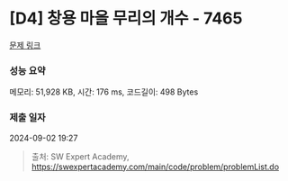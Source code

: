 # [D4] 창용 마을 무리의 개수 - 7465 

[문제 링크](https://swexpertacademy.com/main/code/problem/problemDetail.do?contestProbId=AWngfZVa9XwDFAQU) 

### 성능 요약

메모리: 51,928 KB, 시간: 176 ms, 코드길이: 498 Bytes

### 제출 일자

2024-09-02 19:27



> 출처: SW Expert Academy, https://swexpertacademy.com/main/code/problem/problemList.do